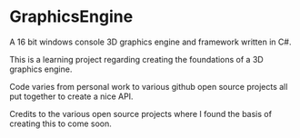 # GraphicsEngine
A 16 bit windows console 3D graphics engine and framework written in C#.

This is a learning project regarding creating the foundations of a 3D graphics engine.

Code varies from personal work to various github open source projects all put together to create a nice API.

Credits to the various open source projects where I found the basis of creating this to come soon.
